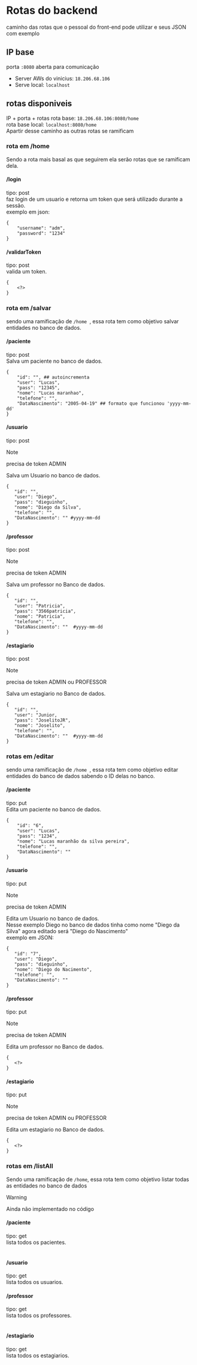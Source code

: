 
# Rotas do backend #
caminho das rotas que o pessoal do front-end pode utilizar e seus JSON com exemplo
## IP base ##
porta ``:8080`` aberta para comunicação
* Server AWs do vinicius: ``18.206.68.106``
* Serve local: ``localhost``
## rotas disponiveis ##
IP + porta + rotas
rota base: ``18.206.68.106:8080/home `` <br/>
rota base local: ``localhost:8080/home`` <br/>
Apartir desse caminho as outras rotas se ramificam
### rota em /home ###
Sendo a rota mais basal as que seguirem ela serão rotas que se ramificam dela.
#### /login ####
tipo: post<br/>
faz login de um usuario e retorna um token que será utilizado durante a sessão.<br/>
exemplo em json:
```
{
	"username": "adm",
	"password": "1234"
} 
```
#### /validarToken ####
tipo: post<br/>
valida um token.
```
{
	<?>
}
```
### rota em /salvar ###
sendo uma ramificação de ``/home ``, essa rota tem como objetivo salvar entidades no banco de dados.
#### /paciente ####
tipo: post<br/>
Salva um paciente no banco de dados.
```
{
    "id": "", ## autoincrementa
    "user": "Lucas",
    "pass": "12345",
    "nome": "Lucas maranhao",
    "telefone": "", 
    "DataNascimento": "2005-04-19" ## formato que funcionou 'yyyy-mm-dd'
}
```

#### /usuario ####
tipo: post 
>[!NOTE]  
>precisa de token ADMIN

Salva um Usuario no banco de dados.
 ```
{
    "id": "",
    "user": "Diego",
    "pass": "dieguinho",
    "nome": "Diego da Silva",
    "telefone": "",
    "DataNascimento": "" #yyyy-mm-dd
}
```

#### /professor ####
tipo: post
>[!NOTE]  
>precisa de token ADMIN

Salva um professor no Banco de dados.
 ```
{
    "id": "",
    "user": "Patricia",
    "pass": "3566patricia",
    "nome": "Patricia",
    "telefone": "",
    "DataNascimento": ""  #yyyy-mm-dd
}
```
#### /estagiario ####
tipo: post
>[!NOTE]  
>precisa de token ADMIN ou PROFESSOR

Salva um estagiario no Banco de dados.
 ```
{
    "id": "",
    "user": "Junior,
    "pass": "JoselitoJR",
    "nome": "Joselito",
    "telefone": "",
    "DataNascimento": ""  #yyyy-mm-dd
}
```
### rotas em /editar ###
sendo uma ramificação de ``/home ``, essa rota tem como objetivo editar entidades do banco de dados sabendo o ID delas no banco.

#### /paciente ####
tipo: put<br/>
Edita um paciente no banco de dados.
```
{
    "id": "6",
    "user": "Lucas",
    "pass": "1234",
    "nome": "Lucas maranhão da silva pereira",
    "telefone": "",
    "DataNascimento": ""
}
```

#### /usuario ####
tipo: put
>[!NOTE]  
>precisa de token ADMIN

Edita um Usuario no banco de dados. <br/>
Nesse exemplo Diego no banco de dados tinha como nome "Diego da Silva" agora editado será "Diego do Nascimento" <br/>
exemplo em JSON:
 ```
{
    "id": "7",
    "user": "Diego",
    "pass": "dieguinho",
    "nome": "Diego do Nacimento",
    "telefone": "",
    "DataNascimento": ""
}
```

#### /professor ####
tipo: put
>[!NOTE]  
>precisa de token ADMIN

Edita um professor no Banco de dados.
 ```
{
	<?>
}
```
#### /estagiario ####
tipo: put
>[!NOTE]  
>precisa de token ADMIN ou PROFESSOR

Edita um estagiario no Banco de dados.
 ```
{
	<?>
}
```

### rotas em /listAll ###
Sendo uma ramificação de ``/home``, essa rota tem como objetivo listar todas as entidades no banco de dados
> [!WARNING]  
> Ainda não implementado no código

#### /paciente ####
tipo: get<br/>
lista todos os pacientes.<br/>
<br/>

#### /usuario ####
tipo: get<br/>
lista todos os usuarios.
<br/>

#### /professor ####
tipo: get<br/>
lista todos os professores.<br/>
<br/>

#### /estagiario ####
tipo: get<br/>
lista todos os estagiarios.<br/>
<br/>
